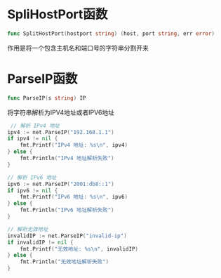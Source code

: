 # SpliHostPort函数
```go
func SplitHostPort(hostport string) (host, port string, err error)
```
作用是将一个包含主机名和端口号的字符串分割开来

# ParseIP函数
```go
func ParseIP(s string) IP
```
将字符串解析为IPV4地址或者IPV6地址
```go
 // 解析 IPv4 地址
ipv4 := net.ParseIP("192.168.1.1")
if ipv4 != nil {
	fmt.Printf("IPv4 地址: %s\n", ipv4)
} else {
	fmt.Println("IPv4 地址解析失败")
}

// 解析 IPv6 地址
ipv6 := net.ParseIP("2001:db8::1")
if ipv6 != nil {
	fmt.Printf("IPv6 地址: %s\n", ipv6)
} else {
	fmt.Println("IPv6 地址解析失败")
}

// 解析无效地址
invalidIP := net.ParseIP("invalid-ip")
if invalidIP != nil {
	fmt.Printf("无效地址: %s\n", invalidIP)
} else {
	fmt.Println("无效地址解析失败")
}
```

